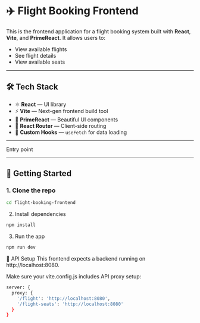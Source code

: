# ✈️ Flight Booking Frontend

This is the frontend application for a flight booking system built with **React**, **Vite**, and **PrimeReact**. It allows users to:

- View available flights
- See flight details
- View available seats

---

## 🛠️ Tech Stack

- ⚛️ **React** — UI library
- ⚡ **Vite** — Next-gen frontend build tool
- 💅 **PrimeReact** — Beautiful UI components
- 🔁 **React Router** — Client-side routing
- 🧠 **Custom Hooks** — `useFetch` for data loading

---
Entry point

---

## 🚀 Getting Started

### 1. Clone the repo

```bash
cd flight-booking-frontend
```
2. Install dependencies
```bash
npm install
```
3. Run the app
```bash
npm run dev
```

🔗 API Setup
This frontend expects a backend running on http://localhost:8080.

Make sure your vite.config.js includes API proxy setup:

```bash
server: {
  proxy: {
    '/flight': 'http://localhost:8080',
    '/flight-seats': 'http://localhost:8080'
  }
}
```

